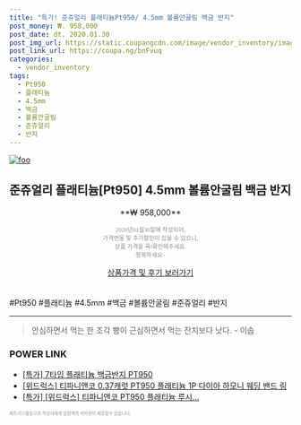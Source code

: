 ```yaml
--- 
title: "특가! 준쥬얼리 플래티늄Pt950/ 4.5mm 볼륨안굴림 백금 반지" 
post_money: ₩. 958,000 
post_date: dt. 2020.01.30 
post_img_url: https://static.coupangcdn.com/image/vendor_inventory/images/2017/11/28/12/6/cee2094b-964a-4839-b706-f4d6d4f75ed9.jpg 
post_link_url: https://coupa.ng/bnFvuq 
categories: 
  - vendor_inventory 
tags: 
  - Pt950 
  - 플래티늄 
  - 4.5mm 
  - 백금 
  - 볼륨안굴림 
  - 준쥬얼리 
  - 반지 
--- 
```

[![foo](https://static.coupangcdn.com/image/vendor_inventory/images/2017/11/28/12/6/cee2094b-964a-4839-b706-f4d6d4f75ed9.jpg)](https://coupa.ng/bnFvuq) 

## 준쥬얼리 플래티늄[Pt950] 4.5mm 볼륨안굴림 백금 반지 
<p style="text-align: center;">**₩ 958,000**</p> 
<p style="text-align: center;"><span style="color: #898c8f; font-family: Georgia,Times,serif; font-size: 0.75em;">2020년01월30일에 작성되어, <br>가격변동 및 추가할인이 있을 수 있으니,<br> 상품 가격을 꼭!확인해주세요.<br>행복하세요~</span> 
</p>	 
<div markdown="0" style="text-align: center;"><a href="https://coupa.ng/bnFvuq" class="btn btn--success">상품가격 및 후기 보러가기</a></div> 
<br><br> 
  #Pt950 #플래티늄 #4.5mm #백금 #볼륨안굴림 #준쥬얼리 #반지 
<hr> 

> 안심하면서 먹는 한 조각 빵이 근심하면서 먹는 잔치보다 낫다. - 이솝 


### POWER LINK

* <a href="https://blog.naver.com/santokki14/221790403442" target="_blank">[특가] 7타입 플래티늄 백금반지 PT950</a>
* <a href="https://blog.naver.com/fasyy4321/221790319102" target="_blank">[위드럭스] 티파니앤코 0.37캐럿 PT950 플래티늄 1P 다이아 하모니 웨딩 밴드 링 </a>
* <a href="https://blog.naver.com/sakai111/221789825050" target="_blank">[특가] [위드럭스] 티파니앤코 PT950 플래티늄 루시...</a>

<span style="color: #898c8f; font-family: Georgia,Times,serif; font-size: 0.55em;">파트너스활동으로 작성자에게 일정액의 커미션이 제공될수 있습니다.</span> 
